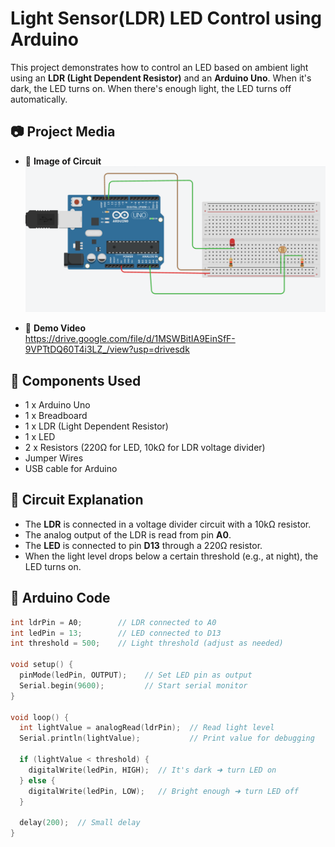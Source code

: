 # Light Sensor(LDR) LED Control using Arduino

This project demonstrates how to control an LED based on ambient light using an **LDR (Light Dependent Resistor)** and an **Arduino Uno**. When it's dark, the LED turns on. When there's enough light, the LED turns off automatically.

## 📷 Project Media

- 📸 **Image of Circuit**  
  ![Circuit Diagram](https://github.com/JawaherMQ5/LDR/blob/main/Screenshot%202025-07-13%20115739.png)

- 🎥 **Demo Video**  
 https://drive.google.com/file/d/1MSWBitIA9EinSfF-9VPTtDQ60T4i3LZ_/view?usp=drivesdk
## 🔧 Components Used

- 1 x Arduino Uno  
- 1 x Breadboard  
- 1 x LDR (Light Dependent Resistor)  
- 1 x LED  
- 2 x Resistors (220Ω for LED, 10kΩ for LDR voltage divider)  
- Jumper Wires  
- USB cable for Arduino

## 🔌 Circuit Explanation

- The **LDR** is connected in a voltage divider circuit with a 10kΩ resistor.
- The analog output of the LDR is read from pin **A0**.
- The **LED** is connected to pin **D13** through a 220Ω resistor.
- When the light level drops below a certain threshold (e.g., at night), the LED turns on.

## 🧠 Arduino Code

```cpp
int ldrPin = A0;        // LDR connected to A0
int ledPin = 13;        // LED connected to D13
int threshold = 500;    // Light threshold (adjust as needed)

void setup() {
  pinMode(ledPin, OUTPUT);    // Set LED pin as output
  Serial.begin(9600);         // Start serial monitor
}

void loop() {
  int lightValue = analogRead(ldrPin);  // Read light level
  Serial.println(lightValue);           // Print value for debugging

  if (lightValue < threshold) {
    digitalWrite(ledPin, HIGH);  // It's dark ➜ turn LED on
  } else {
    digitalWrite(ledPin, LOW);   // Bright enough ➜ turn LED off
  }

  delay(200);  // Small delay
}
